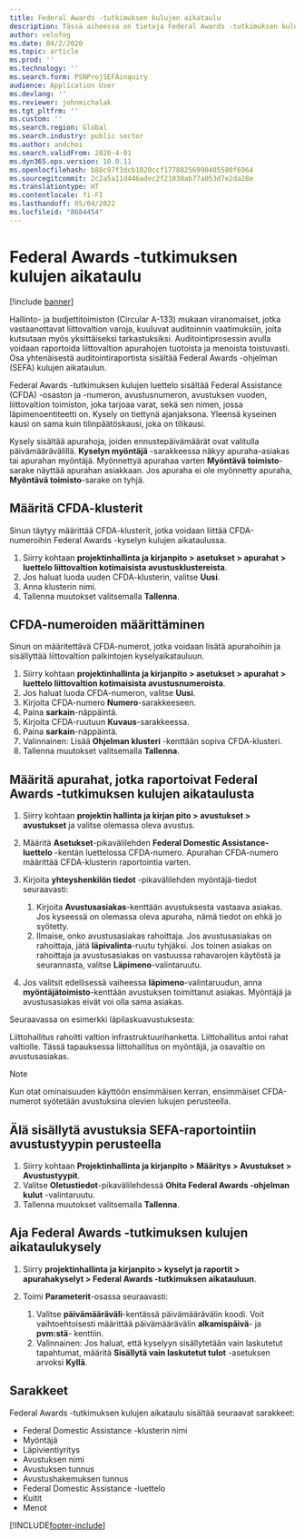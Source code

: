 ```yaml
---
title: Federal Awards -tutkimuksen kulujen aikataulu
description: Tässä aiheessa on tietoja Federal Awards -tutkimuksen kulujen aikataulusta.
author: velofog
ms.date: 04/2/2020
ms.topic: article
ms.prod: ''
ms.technology: ''
ms.search.form: PSNProjSEFAinquiry
audience: Application User
ms.devlang: ''
ms.reviewer: johnmichalak
ms.tgt_pltfrm: ''
ms.custom: ''
ms.search.region: Global
ms.search.industry: public sector
ms.author: andchoi
ms.search.validFrom: 2020-4-01
ms.dyn365.ops.version: 10.0.11
ms.openlocfilehash: b88c97f3dcb1020ccf17788256990485580f6964
ms.sourcegitcommit: 2c2a5a11d446adec2f21030ab77a053d7e2da28e
ms.translationtype: HT
ms.contentlocale: fi-FI
ms.lasthandoff: 05/04/2022
ms.locfileid: "8684454"
---
```

# <a name="schedule-of-expenditures-of-federal-awards-inquiry"></a>Federal Awards -tutkimuksen kulujen aikataulu

[!include [banner](../includes/banner.md)]

Hallinto- ja budjettitoimiston (Circular A-133) mukaan viranomaiset, jotka vastaanottavat liittovaltion varoja, kuuluvat auditoinnin vaatimuksiin, joita kutsutaan myös yksittäiseksi tarkastuksiksi. Auditointiprosessin avulla voidaan raportoida liittovaltion apurahojen tuotoista ja menoista toistuvasti. Osa yhtenäisestä auditointiraportista sisältää Federal Awards -ohjelman (SEFA) kulujen aikataulun.

Federal Awards -tutkimuksen kulujen luettelo sisältää Federal Assistance (CFDA) -osaston ja -numeron, avustusnumeron, avustuksen vuoden, liittovaltion toimiston, joka tarjoaa varat, sekä sen nimen, jossa läpimenoentiteetti on. Kysely on tiettynä ajanjaksona. Yleensä kyseinen kausi on sama kuin tilinpäätöskausi, joka on tilikausi.

Kysely sisältää apurahoja, joiden ennustepäivämäärät ovat valitulla päivämäärävälillä. **Kyselyn myöntäjä** -sarakkeessa näkyy apuraha-asiakas tai apurahan myöntäjä. Myönnettyä apurahaa varten **Myöntävä toimisto**-sarake näyttää apurahan asiakkaan. Jos apuraha ei ole myönnetty apuraha, **Myöntävä toimisto**-sarake on tyhjä.

## <a name="set-up-the-cfda-clusters"></a>Määritä CFDA-klusterit

Sinun täytyy määrittää CFDA-klusterit, jotka voidaan liittää CFDA-numeroihin Federal Awards -kyselyn kulujen aikataulussa.

1. Siirry kohtaan **projektinhallinta ja kirjanpito \> asetukset \> apurahat \> luettelo liittovaltion kotimaisista avustusklustereista**.
2. Jos haluat luoda uuden CFDA-klusterin, valitse **Uusi**.
3. Anna klusterin nimi.
4. Tallenna muutokset valitsemalla **Tallenna**.

## <a name="set-up-cfda-numbers"></a>CFDA-numeroiden määrittäminen

Sinun on määritettävä CFDA-numerot, jotka voidaan lisätä apurahoihin ja sisällyttää liittovaltion palkintojen kyselyaikatauluun.

1. Siirry kohtaan **projektinhallinta ja kirjanpito \> asetukset \> apurahat \> luettelo liittovaltion kotimaisista avustusnumeroista**.
2. Jos haluat luoda CFDA-numeron, valitse **Uusi**.
3. Kirjoita CFDA-numero **Numero**-sarakkeeseen.
4. Paina **sarkain**-näppäintä.
5. Kirjoita CFDA-ruutuun **Kuvaus**-sarakkeessa.
6. Paina **sarkain**-näppäintä.
7. Valinnainen: Lisää **Ohjelman klusteri** -kenttään sopiva CFDA-klusteri.
8. Tallenna muutokset valitsemalla **Tallenna**.

## <a name="set-up-grants-to-report-for-the-schedule-of-expenditures-of-federal-awards-inquiry"></a>Määritä apurahat, jotka raportoivat Federal Awards -tutkimuksen kulujen aikataulusta

1. Siirry kohtaan **projektin hallinta ja kirjan pito \> avustukset \> avustukset** ja valitse olemassa oleva avustus.
2. Määritä **Asetukset**-pikavälilehden **Federal Domestic Assistance- luettelo** -kentän luettelossa CFDA-numero. Apurahan CFDA-numero määrittää CFDA-klusterin raportointia varten.
3. Kirjoita **yhteyshenkilön tiedot** -pikavälilehden myöntäjä-tiedot seuraavasti:

    1. Kirjoita **Avustusasiakas**-kenttään avustuksesta vastaava asiakas. Jos kyseessä on olemassa oleva apuraha, nämä tiedot on ehkä jo syötetty.
    2. Ilmaise, onko avustusasiakas rahoittaja. Jos avustusasiakas on rahoittaja, jätä **läpivalinta**-ruutu tyhjäksi. Jos toinen asiakas on rahoittaja ja avustusasiakas on vastuussa rahavarojen käytöstä ja seurannasta, valitse **Läpimeno**-valintaruutu.

4. Jos valitsit edellisessä vaiheessa **läpimeno**-valintaruudun, anna **myöntäjätoimisto**-kenttään avustuksen toimittanut asiakas. Myöntäjä ja avustusasiakas eivät voi olla sama asiakas.

Seuraavassa on esimerkki läpilaskuavustuksesta:

Liittohallitus rahoitti valtion infrastruktuurihanketta. Liittohallitus antoi rahat valtiolle. Tässä tapauksessa liittohallitus on myöntäjä, ja osavaltio on avustusasiakas.

> [!NOTE] 
> Kun otat ominaisuuden käyttöön ensimmäisen kerran, ensimmäiset CFDA-numerot syötetään avustuksina olevien lukujen perusteella.

## <a name="exclude-grants-from-sefa-reporting-based-on-the-grant-type"></a>Älä sisällytä avustuksia SEFA-raportointiin avustustyypin perusteella

1. Siirry kohtaan **Projektinhallinta ja kirjanpito \> Määritys \> Avustukset \> Avustustyypit**.
2. Valitse **Oletustiedot**-pikavälilehdessä **Ohita Federal Awards -ohjelman kulut** -valintaruutu.
3. Tallenna muutokset valitsemalla **Tallenna**.

## <a name="run-the-schedule-of-expenditures-of-federal-awards-inquiry"></a>Aja Federal Awards -tutkimuksen kulujen aikataulukysely

1. Siirry **projektinhallinta ja kirjanpito \> kyselyt ja raportit \> apurahakyselyt \> Federal Awards -tutkimuksen aikatauluun**.
2. Toimi **Parameterit**-osassa seuraavasti:

    1. Valitse **päivämääräväli**-kentässä päivämäärävälin koodi. Voit vaihtoehtoisesti määrittää päivämäärävälin **alkamispäivä**- ja **pvm:stä**- kenttiin.
    2. Valinnainen: Jos haluat, että kyselyyn sisällytetään vain laskutetut tapahtumat, määritä **Sisällytä vain laskutetut tulot** -asetuksen arvoksi **Kyllä**.

## <a name="columns"></a>Sarakkeet

Federal Awards -tutkimuksen kulujen aikataulu sisältää seuraavat sarakkeet:

- Federal Domestic Assistance -klusterin nimi
- Myöntäjä
- Läpivientiyritys
- Avustuksen nimi
- Avustuksen tunnus
- Avustushakemuksen tunnus
- Federal Domestic Assistance -luettelo
- Kuitit
- Menot


[!INCLUDE[footer-include](../includes/footer-banner.md)]